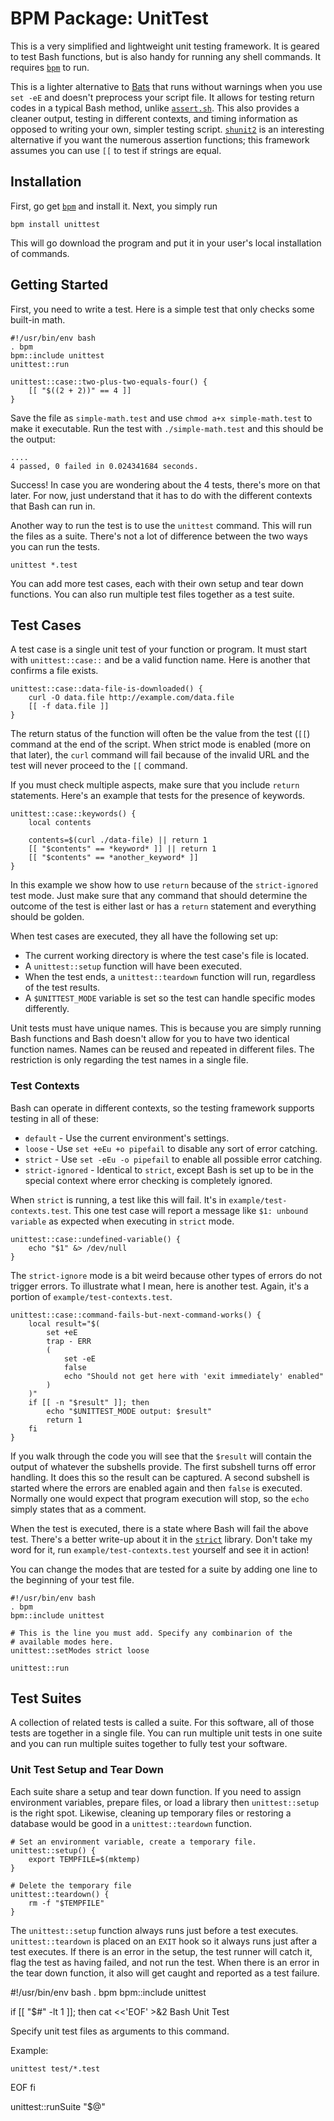 BPM Package: UnitTest
=====================

This is a very simplified and lightweight unit testing framework. It is geared to test Bash functions, but is also handy for running any shell commands. It requires [`bpm`] to run.

This is a lighter alternative to [Bats](https://github.com/sstephenson/bats) that runs without warnings when you use `set -eE` and doesn't preprocess your script file. It allows for testing return codes in a typical Bash method, unlike [`assert.sh`](https://github.com/lehmannro/assert.sh). This also provides a cleaner output, testing in different contexts, and timing information as opposed to writing your own, simpler testing script. [`shunit2`](https://github.com/kward/shunit2) is an interesting alternative if you want the numerous assertion functions; this framework assumes you can use `[[` to test if strings are equal.


Installation
------------

First, go get [`bpm`] and install it. Next, you simply run

    bpm install unittest

This will go download the program and put it in your user's local installation of commands.


Getting Started
---------------

First, you need to write a test. Here is a simple test that only checks some built-in math.

    #!/usr/bin/env bash
    . bpm
    bpm::include unittest
    unittest::run

    unittest::case::two-plus-two-equals-four() {
        [[ "$((2 + 2))" == 4 ]]
    }

Save the file as `simple-math.test` and use `chmod a+x simple-math.test` to make it executable. Run the test with `./simple-math.test` and this should be the output:

    ....
    4 passed, 0 failed in 0.024341684 seconds.

Success! In case you are wondering about the 4 tests, there's more on that later. For now, just understand that it has to do with the different contexts that Bash can run in.

Another way to run the test is to use the `unittest` command. This will run the files as a suite. There's not a lot of difference between the two ways you can run the tests.

    unittest *.test

You can add more test cases, each with their own setup and tear down functions. You can also run multiple test files together as a test suite.


Test Cases
----------

A test case is a single unit test of your function or program. It must start with `unittest::case::` and be a valid function name. Here is another that confirms a file exists.

    unittest::case::data-file-is-downloaded() {
        curl -O data.file http://example.com/data.file
        [[ -f data.file ]]
    }

The return status of the function will often be the value from the test (`[[`) command at the end of the script. When strict mode is enabled (more on that later), the `curl` command will fail because of the invalid URL and the test will never proceed to the `[[` command.

If you must check multiple aspects, make sure that you include `return` statements. Here's an example that tests for the presence of keywords.

    unittest::case::keywords() {
        local contents

        contents=$(curl ./data-file) || return 1
        [[ "$contents" == *keyword* ]] || return 1
        [[ "$contents" == *another_keyword* ]]
    }

In this example we show how to use `return` because of the `strict-ignored` test mode. Just make sure that any command that should determine the outcome of the test is either last or has a `return` statement and everything should be golden.

When test cases are executed, they all have the following set up:

* The current working directory is where the test case's file is located.
* A `unittest::setup` function will have been executed.
* When the test ends, a `unittest::teardown` function will run, regardless of the test results.
* A `$UNITTEST_MODE` variable is set so the test can handle specific modes differently.

Unit tests must have unique names. This is because you are simply running Bash functions and Bash doesn't allow for you to have two identical function names. Names can be reused and repeated in different files. The restriction is only regarding the test names in a single file.


### Test Contexts

Bash can operate in different contexts, so the testing framework supports testing in all of these:

* `default` - Use the current environment's settings.
* `loose` - Use `set +eEu +o pipefail` to disable any sort of error catching.
* `strict` - Use `set -eEu -o pipefail` to enable all possible error catching.
* `strict-ignored` - Identical to `strict`, except Bash is set up to be in the special context where error checking is completely ignored.

When `strict` is running, a test like this will fail. It's in `example/test-contexts.test`. This one test case will report a message like `$1: unbound variable` as expected when executing in `strict` mode.

    unittest::case::undefined-variable() {
        echo "$1" &> /dev/null
    }

The `strict-ignore` mode is a bit weird because other types of errors do not trigger errors. To illustrate what I mean, here is another test. Again, it's a portion of `example/test-contexts.test`.

    unittest::case::command-fails-but-next-command-works() {
        local result="$(
            set +eE
            trap - ERR
            (
                set -eE
                false
                echo "Should not get here with 'exit immediately' enabled"
            )
        )"
        if [[ -n "$result" ]]; then
            echo "$UNITTEST_MODE output: $result"
            return 1
        fi
    }

If you walk through the code you will see that the `$result` will contain the output of whatever the subshells provide. The first subshell turns off error handling. It does this so the result can be captured. A second subshell is started where the errors are enabled again and then `false` is executed. Normally one would expect that program execution will stop, so the `echo` simply states that as a comment.

When the test is executed, there is a state where Bash will fail the above test. There's a better write-up about it in the [`strict`] library. Don't take my word for it, run `example/test-contexts.test` yourself and see it in action!

You can change the modes that are tested for a suite by adding one line to the beginning of your test file.

    #!/usr/bin/env bash
    . bpm
    bpm::include unittest

    # This is the line you must add. Specify any combinarion of the
    # available modes here.
    unittest::setModes strict loose

    unittest::run


Test Suites
-----------

A collection of related tests is called a suite. For this software, all of those tests are together in a single file. You can run multiple unit tests in one suite and you can run multiple suites together to fully test your software.


### Unit Test Setup and Tear Down

Each suite share a setup and tear down function. If you need to assign environment variables, prepare files, or load a library then `unittest::setup` is the right spot. Likewise, cleaning up temporary files or restoring a database would be good in a `unittest::teardown` function.

    # Set an environment variable, create a temporary file.
    unittest::setup() {
        export TEMPFILE=$(mktemp)
    }

    # Delete the temporary file
    unittest::teardown() {
        rm -f "$TEMPFILE"
    }

The `unittest::setup` function always runs just before a test executes. `unittest::teardown` is placed on an `EXIT` hook so it always runs just after a test executes. If there is an error in the setup, the test runner will catch it, flag the test as having failed, and not run the test. When there is an error in the tear down function, it also will get caught and reported as a test failure.


[`bpm`]: https://bpm.rocks
[`strict`]: https://github.com/bpm-rocks/strict


#!/usr/bin/env bash
. bpm
bpm::include unittest

if [[ "$#" -lt 1 ]]; then
    cat <<'EOF' >&2
Bash Unit Test

Specify unit test files as arguments to this command.

Example:

    unittest test/*.test
EOF
fi

unittest::runSuite "$@"
